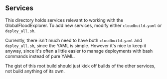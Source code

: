 ## Services
This directory holds services relevant to working with the GlobalFloodExplorer.  To add new services, modify either `cloudbuild.yaml` or `deploy_all.sh`.

Currently, there isn't much need to have both `cloudbuild.yaml` and `deploy_all.sh`, since the YAML is simple.  However it's nice to keep it anyway, since it's often a little easier to manage deployments with bash commands instead of pure YAML.  

The gist of this root build should just kick off builds of the other services, not build anything of its own.